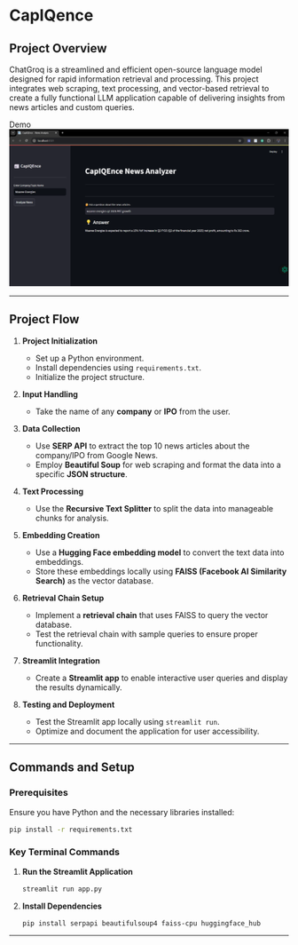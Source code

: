 # CapIQence  

## Project Overview  
ChatGroq is a streamlined and efficient open-source language model designed for rapid information retrieval and processing. This project integrates web scraping, text processing, and vector-based retrieval to create a fully functional LLM application capable of delivering insights from news articles and custom queries.  


Demo
[![Watch the video](https://raw.githubusercontent.com/dhruvagrawal27/CapIQence/main/thumbnail.png)](https://raw.githubusercontent.com/dhruvagrawal27/CapIQence/main/Runvideo.mp4)

---

## Project Flow  

1. **Project Initialization**  
    - Set up a Python environment.  
    - Install dependencies using `requirements.txt`.  
    - Initialize the project structure.  

2. **Input Handling**  
    - Take the name of any **company** or **IPO** from the user.  

3. **Data Collection**  
    - Use **SERP API** to extract the top 10 news articles about the company/IPO from Google News.  
    - Employ **Beautiful Soup** for web scraping and format the data into a specific **JSON structure**.  

4. **Text Processing**  
    - Use the **Recursive Text Splitter** to split the data into manageable chunks for analysis.  

5. **Embedding Creation**  
    - Use a **Hugging Face embedding model** to convert the text data into embeddings.  
    - Store these embeddings locally using **FAISS (Facebook AI Similarity Search)** as the vector database.  

6. **Retrieval Chain Setup**  
    - Implement a **retrieval chain** that uses FAISS to query the vector database.  
    - Test the retrieval chain with sample queries to ensure proper functionality.  

7. **Streamlit Integration**  
    - Create a **Streamlit app** to enable interactive user queries and display the results dynamically.  

8. **Testing and Deployment**  
    - Test the Streamlit app locally using `streamlit run`.  
    - Optimize and document the application for user accessibility.  

---

## Commands and Setup  

### Prerequisites  
Ensure you have Python and the necessary libraries installed:  
```bash
pip install -r requirements.txt
```

### Key Terminal Commands  
1. **Run the Streamlit Application**  
    ```bash
    streamlit run app.py
    ```

2. **Install Dependencies**  
    ```bash
    pip install serpapi beautifulsoup4 faiss-cpu huggingface_hub
    ```
---
